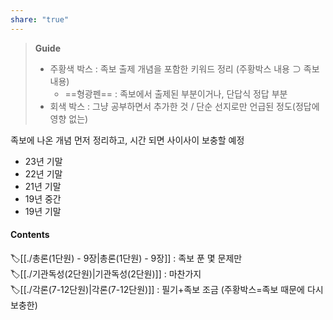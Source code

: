 ```yaml
---
share: "true"
---
```

>**Guide**
>- 주황색 박스 : 족보 출제 개념을 포함한 키워드 정리 (주황박스 내용 ⊃ 족보 내용)
>	- ==형광펜== : 족보에서 출제된 부분이거나, 단답식 정답 부분
>- 회색 박스 : 그냥 공부하면서 추가한 것 / 단순 선지로만 언급된 정도(정답에 영향 없는)


족보에 나온 개념 먼저 정리하고,
시간 되면 사이사이 보충할 예정

- 23년 기말
- 22년 기말
- 21년 기말
- 19년 중간
- 19년 기말
#### Contents
🏷️[[./총론(1단원) - 9장|총론(1단원) - 9장]] : 족보 푼 몇 문제만<br>
🏷️[[./기관독성(2단원)|기관독성(2단원)]] : 마찬가지<br>
🏷️[[./각론(7-12단원)|각론(7-12단원)]] : 필기+족보 조금 (주황박스=족보 때문에 다시 보충한)
